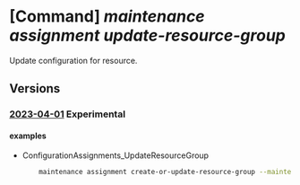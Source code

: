 # [Command] _maintenance assignment update-resource-group_

Update configuration for resource.

## Versions

### [2023-04-01](/Resources/mgmt-plane/L3N1YnNjcmlwdGlvbnMve30vcmVzb3VyY2Vncm91cHMve30vcHJvdmlkZXJzL21pY3Jvc29mdC5tYWludGVuYW5jZS9jb25maWd1cmF0aW9uYXNzaWdubWVudHMve30=/2023-04-01.xml) **Experimental**

<!-- mgmt-plane /subscriptions/{}/resourcegroups/{}/providers/microsoft.maintenance/configurationassignments/{} 2023-04-01 -->

#### examples

- ConfigurationAssignments_UpdateResourceGroup
    ```bash
        maintenance assignment create-or-update-resource-group --maintenance-configuration-id "/subscriptions/00000000-0000-0000-0000-00000000/resourcegroups/exmaplerg2/providers/Microsoft. Maintenance/maintenanceConfigurations/config1" --name assignmentname --filter-locations eastus2euap centraluseuap --filter-os-types windows linux --filter-tags "{tagKey1:[tagKey1Val1,tagKey1Val2],tagKey2:[tagKey2Val1,tagKey2Val2]}" --filter-tags-operator All --resource-group examplerg1
    ```
